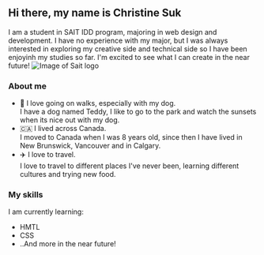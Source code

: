 ## Hi there, my name is Christine Suk
I am a student in SAIT IDD program, majoring in web design and development. I have no experience with my major, but I was always interested in exploring my creative side and technical side so I have been enjoyinh my studies so far. I'm excited to see what I can create in the near future! 
![Image of Sait logo](https://www.google.com/url?sa=i&url=https%3A%2F%2Fwww.servicenow.com%2Fcustomers%2Fsait-riseup.html&psig=AOvVaw3bdXNpiXkAwMbWzGonni_C&ust=1727886184635000&source=images&cd=vfe&opi=89978449&ved=0CBQQjRxqFwoTCLC_4vHL7YgDFQAAAAAdAAAAABAI)

### About me 
<ul>
<li>🐶 I love going on walks, especially with my dog.</li>
  I have a dog named Teddy, I like to go to the park and watch the sunsets when its nice out with my dog.
<li>🇨🇦 I lived across Canada. </li>
  I moved to Canada when I was 8 years old, since then I have lived in New Brunswick, Vancouver and in Calgary.
<li>✈️ I love to travel.</li>
  I love to travel to different places I've never been, learning different cultures and trying new food.
</ul>

### My skills
I am currently learning: 
<ul>
  <li>HMTL</li>
  <li>CSS</li>
  <li>..And more in the near future!</li>
</ul>

